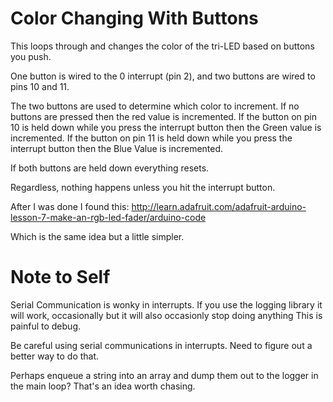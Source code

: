 Color Changing With Buttons
===========================

This loops through and changes the color of the tri-LED based on buttons you push.

One button is wired to the 0 interrupt (pin 2), and two buttons are wired to pins 10 and 11.

The two buttons are used to determine which color to increment.  If no buttons are pressed
then the red value is incremented.  If the button on pin 10 is held down while you press the
interrupt button then the Green value is incremented.  If the button on pin 11 is held down while
you press the interrupt button then the Blue Value is incremented. 

If both buttons are held down everything resets.

Regardless, nothing happens unless you hit the interrupt button.

After I was done I found this: http://learn.adafruit.com/adafruit-arduino-lesson-7-make-an-rgb-led-fader/arduino-code

Which is the same idea but a little simpler.  

Note to Self
============

Serial Communication is wonky in interrupts.  If you use the logging library it will work, occasionally
but it will also occasionly stop doing anything  This is painful to debug. 

Be careful using serial communications in interrupts.  Need to figure out a better way to do that.

Perhaps enqueue a string into an array and dump them out to the logger in the main loop?  That's
an idea worth chasing.
